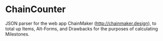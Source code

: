 # ChainCounter
JSON parser for the web app ChainMaker (http://chainmaker.design), to total up Items, Alt-Forms, and Drawbacks for the purposes of calculating Milestones.

